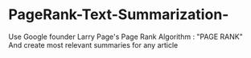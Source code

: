# PageRank-Text-Summarization-

Use Google founder Larry Page's Page Rank Algorithm : "PAGE RANK" <br>
And create most relevant summaries for any article 
